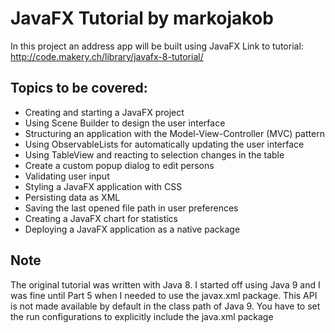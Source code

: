# JavaFX Tutorial by markojakob
In this project an address app will be built using JavaFX
Link to tutorial: http://code.makery.ch/library/javafx-8-tutorial/

## Topics to be covered:
- Creating and starting a JavaFX project
- Using Scene Builder to design the user interface
- Structuring an application with the Model-View-Controller (MVC) pattern
- Using ObservableLists for automatically updating the user interface
- Using TableView and reacting to selection changes in the table
- Create a custom popup dialog to edit persons
- Validating user input
- Styling a JavaFX application with CSS
- Persisting data as XML
- Saving the last opened file path in user preferences
- Creating a JavaFX chart for statistics
- Deploying a JavaFX application as a native package

## Note
The original tutorial was written with Java 8. I started off using Java 9 and I was fine until Part 5 when I needed to use the javax.xml package.
This API is not made available by default in the class path of Java 9. You have to set the run configurations to explicitly include the java.xml package